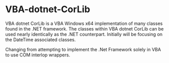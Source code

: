 # VBA-dotnet-CorLib
VBA dotnet CorLib is a VBA Windows x64 implementation of many classes found in the .NET framework. The classes within VBA dotnet CorLib can be used nearly identically as the .NET counterpart. Initially will be focusing on the DateTime associated classes.

Changing from attempting to implement the .Net Framework solely in VBA to use COM interlop wrappers.  
